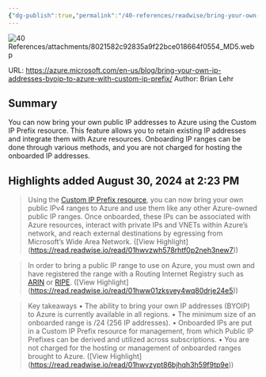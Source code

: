 ```yaml
---
{"dg-publish":true,"permalink":"/40-references/readwise/bring-your-own-ip-addresses-byoip-to-azure-with-custom-ip-prefix/","tags":["rw/articles"]}
---
```


![40 References/attachments/8021582c92835a9f22bce018664f0554_MD5.webp](/img/user/40%20References/attachments/8021582c92835a9f22bce018664f0554_MD5.webp)
  
URL: https://azure.microsoft.com/en-us/blog/bring-your-own-ip-addresses-byoip-to-azure-with-custom-ip-prefix/
Author: Brian Lehr

## Summary

You can now bring your own public IP addresses to Azure using the Custom IP Prefix resource. This feature allows you to retain existing IP addresses and integrate them with Azure resources. Onboarding IP ranges can be done through various methods, and you are not charged for hosting the onboarded IP addresses.

## Highlights added August 30, 2024 at 2:23 PM
>Using the [Custom IP Prefix resource](https://docs.microsoft.com/azure/virtual-network/ip-services/custom-ip-address-prefix), you can now bring your own public IPv4 ranges to Azure and use them like any other Azure-owned public IP ranges. Once onboarded, these IPs can be associated with Azure resources, interact with private IPs and VNETs within Azure’s network, and reach external destinations by egressing from Microsoft’s Wide Area Network. ([View Highlight] (https://read.readwise.io/read/01hwvzwh578rhtf0p2neh3new7))


>In order to bring a public IP range to use on Azure, you must own and have registered the range with a Routing Internet Registry such as [ARIN](https://www.arin.net/) or [RIPE](https://www.ripe.net/). ([View Highlight] (https://read.readwise.io/read/01hww01zksvey4wq80drje24e5))


>Key takeaways
>• The ability to bring your own IP addresses (BYOIP) to Azure is currently available in all regions.
>• The minimum size of an onboarded range is /24 (256 IP addresses).
>• Onboarded IPs are put in a Custom IP Prefix resource for management, from which Public IP Prefixes can be derived and utilized across subscriptions.
>• You are not charged for the hosting or management of onboarded ranges brought to Azure. ([View Highlight] (https://read.readwise.io/read/01hwvzypt86bjhqh3h59f9tp9e))


